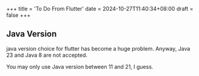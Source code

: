 +++
title = 'To Do From Flutter'
date = 2024-10-27T11:40:34+08:00
draft = false
+++

## Java Version

java version choice for flutter has become a huge problem. Anyway, Java 23 and Java 8 are not accepted.

You may only use Java version between 11 and 21, I guess.
